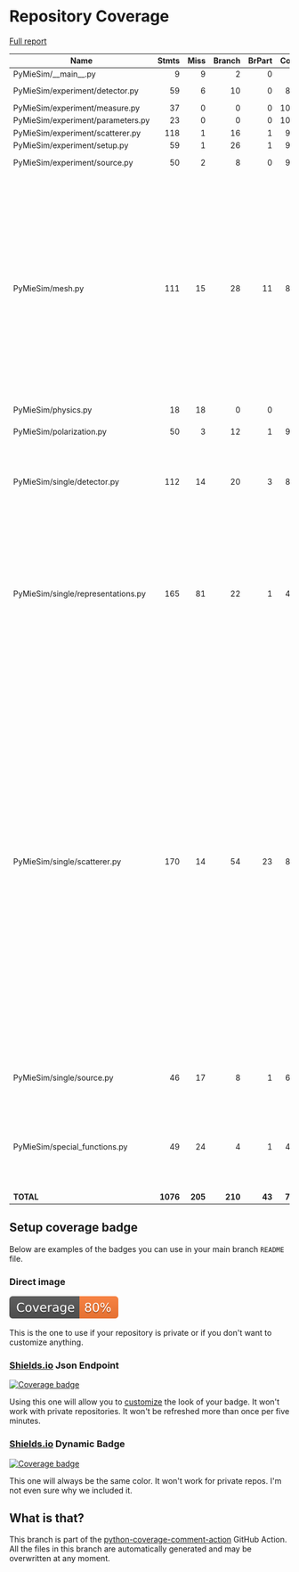 # Repository Coverage

[Full report](https://htmlpreview.github.io/?https://github.com/MartinPdeS/PyMieSim/blob/python-coverage-comment-action-data/htmlcov/index.html)

| Name                               |    Stmts |     Miss |   Branch |   BrPart |   Cover |   Missing |
|----------------------------------- | -------: | -------: | -------: | -------: | ------: | --------: |
| PyMieSim/\_\_main\_\_.py           |        9 |        9 |        2 |        0 |      0% |      2-15 |
| PyMieSim/experiment/detector.py    |       59 |        6 |       10 |        0 |     86% |   169-176 |
| PyMieSim/experiment/measure.py     |       37 |        0 |        0 |        0 |    100% |           |
| PyMieSim/experiment/parameters.py  |       23 |        0 |        0 |        0 |    100% |           |
| PyMieSim/experiment/scatterer.py   |      118 |        1 |       16 |        1 |     99% |        86 |
| PyMieSim/experiment/setup.py       |       59 |        1 |       26 |        1 |     98% |        93 |
| PyMieSim/experiment/source.py      |       50 |        2 |        8 |        0 |     97% |   137-143 |
| PyMieSim/mesh.py                   |      111 |       15 |       28 |       11 |     81% |66->65, 67, 70->69, 71, 74->73, 75, 78->77, 79, 82->81, 86->85, 93->exit, 100->exit, 104->103, 108->107, 112->111, 179-183, 203-214 |
| PyMieSim/physics.py                |       18 |       18 |        0 |        0 |      0% |      4-56 |
| PyMieSim/polarization.py           |       50 |        3 |       12 |        1 |     94% |28, 39, 47->46, 67 |
| PyMieSim/single/detector.py        |      112 |       14 |       20 |        3 |     84% |33-34, 83-106, 288, 293, 305->309 |
| PyMieSim/single/representations.py |      165 |       81 |       22 |        1 |     49% |8, 52, 55-59, 81-101, 123-143, 224-255, 305-345, 394-419, 464-487, 617-633 |
| PyMieSim/single/scatterer.py       |      170 |       14 |       54 |       23 |     83% |28-39, 42->41, 46->45, 50->49, 55->54, 60->59, 65->64, 70->69, 75->74, 80->79, 85->84, 90->89, 95->94, 100->99, 105->104, 110->109, 115->114, 120->119, 248, 259, 265, 375, 398, 601->600, 602, 605->604, 606, 609->608, 610, 613->612, 614 |
| PyMieSim/single/source.py          |       46 |       17 |        8 |        1 |     63% |39-44, 57-61, 83->86, 102-121 |
| PyMieSim/special\_functions.py     |       49 |       24 |        4 |        1 |     49% |18-24, 53-56, 70-75, 108->111, 130-135, 151-156 |
|                          **TOTAL** | **1076** |  **205** |  **210** |   **43** | **79%** |           |


## Setup coverage badge

Below are examples of the badges you can use in your main branch `README` file.

### Direct image

[![Coverage badge](https://raw.githubusercontent.com/MartinPdeS/PyMieSim/python-coverage-comment-action-data/badge.svg)](https://htmlpreview.github.io/?https://github.com/MartinPdeS/PyMieSim/blob/python-coverage-comment-action-data/htmlcov/index.html)

This is the one to use if your repository is private or if you don't want to customize anything.

### [Shields.io](https://shields.io) Json Endpoint

[![Coverage badge](https://img.shields.io/endpoint?url=https://raw.githubusercontent.com/MartinPdeS/PyMieSim/python-coverage-comment-action-data/endpoint.json)](https://htmlpreview.github.io/?https://github.com/MartinPdeS/PyMieSim/blob/python-coverage-comment-action-data/htmlcov/index.html)

Using this one will allow you to [customize](https://shields.io/endpoint) the look of your badge.
It won't work with private repositories. It won't be refreshed more than once per five minutes.

### [Shields.io](https://shields.io) Dynamic Badge

[![Coverage badge](https://img.shields.io/badge/dynamic/json?color=brightgreen&label=coverage&query=%24.message&url=https%3A%2F%2Fraw.githubusercontent.com%2FMartinPdeS%2FPyMieSim%2Fpython-coverage-comment-action-data%2Fendpoint.json)](https://htmlpreview.github.io/?https://github.com/MartinPdeS/PyMieSim/blob/python-coverage-comment-action-data/htmlcov/index.html)

This one will always be the same color. It won't work for private repos. I'm not even sure why we included it.

## What is that?

This branch is part of the
[python-coverage-comment-action](https://github.com/marketplace/actions/python-coverage-comment)
GitHub Action. All the files in this branch are automatically generated and may be
overwritten at any moment.